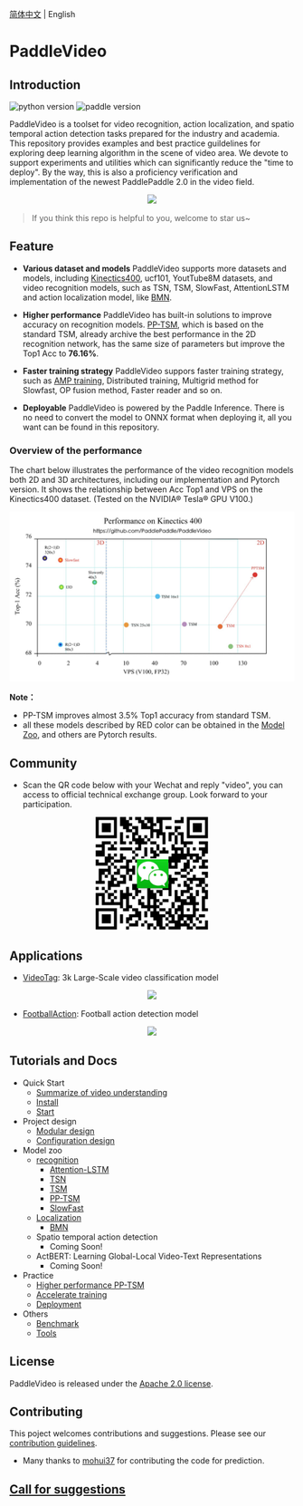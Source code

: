 [简体中文](README_cn.md) | English

# PaddleVideo

## Introduction

![python version](https://img.shields.io/badge/python-3.7+-orange.svg) ![paddle version](https://img.shields.io/badge/PaddlePaddle-2.0-blue)


PaddleVideo is a toolset for video recognition, action localization, and spatio temporal action detection tasks prepared for the industry and academia. This repository provides examples and best practice guildelines for exploring deep learning algorithm in the scene of video area. We devote to support experiments and utilities which can significantly reduce the "time to deploy". By the way, this is also a proficiency verification and implementation of the newest PaddlePaddle 2.0 in the video field.

<div align="center">
  <img src="docs/images/home.gif" width="450px"/><br>
</div>

> If you think this repo is helpful to you, welcome to star us~


## Feature

- **Various dataset and models**
    PaddleVideo supports more datasets and models, including [Kinectics400](docs/zh-CN/dataset/k400.md), ucf101, YoutTube8M datasets, and video recognition models, such as TSN, TSM, SlowFast, AttentionLSTM and action localization model, like [BMN](./docs/zh-CN/model_zoo/localization/bmn.md).

- **Higher performance**
    PaddleVideo has built-in solutions to improve accuracy on recognition models. [PP-TSM](docs/zh-CN/model_zoo/recognition/pp-tsm.md), which is based on the standard TSM, already archive the best performance in the 2D recognition network, has the same size of parameters but improve the Top1 Acc to **76.16%**.

- **Faster training strategy**
    PaddleVideo suppors faster training strategy, such as [AMP training](https://www.paddlepaddle.org.cn/documentation/docs/zh/guides/index_cn.html), Distributed training, Multigrid method for Slowfast, OP fusion method, Faster reader and so on.

- **Deployable**
    PaddleVideo is powered by the Paddle Inference. There is no need to convert the model to ONNX format when deploying it, all you want can be found in this repository.

### Overview of the performance

The chart below illustrates the performance of the video recognition models both 2D and 3D architectures, including our implementation and Pytorch version. It shows the relationship between Acc Top1 and VPS on the Kinectics400 dataset. (Tested on the NVIDIA® Tesla® GPU V100.)

<div align="center">
  <img src="docs/images/acc_vps.jpeg" />
</div>

**Note：**
- PP-TSM improves almost 3.5% Top1 accuracy from standard TSM.
- all these models described by RED color can be obtained in the [Model Zoo](https://github.com/PaddlePaddle/PaddleVideo/blob/main/docs/en/model_zoo/README.md), and others are Pytorch results.

<a name="Community"></a>
## Community
- Scan the QR code below with your Wechat and reply "video", you can access to official technical exchange group. Look forward to your participation.

<div align="center">
<img src="./docs/images/joinus.PNG"  width = "200" height = "200" />
</div>

## Applications

- [VideoTag](https://github.com/PaddlePaddle/PaddleVideo/tree/application/VideoTag): 3k Large-Scale video classification model

<div align="center">
  <img src="docs/images/VideoTag.gif" width="450px"/><br>
</div>


- [FootballAction](https://github.com/PaddlePaddle/PaddleVideo/tree/application/FootballAction): Football action detection model

<div align="center">
  <img src="docs/images/FootballAction.gif" width="450px"/><br>
</div>


## Tutorials and Docs


- Quick Start
  - [Summarize of video understanding](docs/en/tutorials/summarize.md)
  - [Install](docs/en/install.md)
  - [Start](docs/en/start.md)
- Project design
  - [Modular design](docs/en/tutorials/modular_design.md)
  - [Configuration design](docs/en/tutorials/config.md)
- Model zoo
  - [recognition](docs/en/model_zoo/README.md)
    - [Attention-LSTM](docs/en/model_zoo/recognition/attention_lstm.md)
    - [TSN](docs/en/model_zoo/recognition/tsn.md)
    - [TSM](docs/en/model_zoo/recognition/tsm.md)
    - [PP-TSM](docs/en/model_zoo/recognition/pp-tsm.md)
    - [SlowFast](docs/en/model_zoo/recognition/slowfast.md)
  - [Localization](docs/en/model_zoo/README.md)
    - [BMN](docs/en/model_zoo/localization/bmn.md)
  - Spatio temporal action detection
    - Coming Soon!  
  - ActBERT: Learning Global-Local Video-Text Representations
    - Coming Soon!  
- Practice
  - [Higher performance PP-TSM](docs/en/tutorials/pp-tsm.md)
  - [Accelerate training](docs/en/tutorials/accelerate.md)
  - [Deployment](docs/en/tutorials/deployment.md)
- Others
  - [Benchmark](docs/en/benchmark.md)
  - [Tools](docs/en/tools.md)

## License

PaddleVideo is released under the [Apache 2.0 license](LICENSE).


## Contributing
This poject welcomes contributions and suggestions. Please see our [contribution guidelines](docs/CONTRIBUTING.md).

- Many thanks to [mohui37](https://github.com/mohui37) for contributing the code for prediction.

## [Call for suggestions](https://github.com/PaddlePaddle/PaddleVideo/issues/68)
